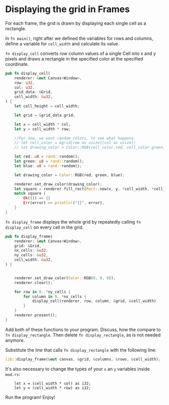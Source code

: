 # Displaying the grid in Frames

For each frame, the grid is drawn by displaying each single cell as a rectangle.

In `fn main()`, right after we defined the variables for rows and columns, define a variable for `cell_width` and calculate its value.

`fn display_cell` converts row column values of a single Cell into x and y pixels and draws a rectangle in the specified color at the specified coordinate.

```rust
pub fn display_cell(
    renderer: &mut Canvas<Window>,
    row: u32,
    col: u32,
    grid_data: &Grid,
    cell_width: &u32,
) {
    let cell_height = cell_width;

    let grid = &grid_data.grid;

    let x = cell_width * col;
    let y = cell_width * row;

    //For now, we want random colors, to see what happens.
    // let cell_color = &grid[row as usize][col as usize];
    // let drawing_color = Color::RGB(cell_color.red, cell_color.green, cell_color.blue);

    let red: u8 = rand::random();
    let green: u8 = rand::random();
    let blue: u8 = rand::random();

    let drawing_color = Color::RGB(red, green, blue);

    renderer.set_draw_color(drawing_color);
    let square = renderer.fill_rect(Rect::new(x, y, *cell_width, *cell_height));
    match square {
        Ok(()) => {}
        Err(error) => println!("{}", error),
    }
}
```

`fn display_frame` displays the whole grid by repeatedly calling `fn display_cell` on every cell in the grid.

```rust
pub fn display_frame(
    renderer: &mut Canvas<Window>,
    grid: &Grid,
    nx_cells: &u32,
    ny_cells: &u32,
    cell_width: &u32,
) {


    renderer.set_draw_color(Color::RGB(0, 0, 0));
    renderer.clear();

    for row in 0..*ny_cells {
        for column in 0..*nx_cells {
            display_cell(renderer, row, column, &grid, &cell_width)
        }
    }
    renderer.present();
}
```

Add both of these functions to your program. Discuss, how the compare to `fn display_rectangle`. Then delete `fn display_rectangle`, as is not needed anymore.

Substitute the line that calls `fn display_rectangle` with the following line:

```rust
lib::display_frame(&mut canvas, &grid, &columns, &rows, &cell_width);
```

It's also necessary to change the types of your `x` an `y` variables inside `mod.rs`:

```
    let x = (cell_width * col) as i32;
    let y = (cell_width * row) as i32;
```

Run the program! Enjoy!
